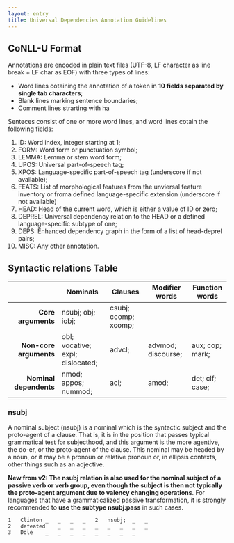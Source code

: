 ```yaml
---
layout: entry
title: Universal Dependencies Annotation Guidelines
---
```



## CoNLL-U Format

Annotations are encoded in plain text files (UTF-8, LF character as line break + LF char as EOF) with three types of lines:
* Word lines cotaining the annotation of a token in **10 fields separated by single tab characters**;
* Blank lines marking sentence boundaries;
* Comment lines strarting with ha


Senteces consist of one or more word lines, and word lines cotain the following fields:
1. ID: Word index, integer starting at 1;
2. FORM: Word form or punctuation symbol;
3. LEMMA: Lemma or stem word form;
4. UPOS: Universal part-of-speech tag;
5. XPOS: Language-specific part-of-speech tag (underscore if not available);
6. FEATS: List of morphological features from the unviersal feature inventory or froma defined language-specific extension (underscore if not available)
7. HEAD: Head of the current word, which is either a value of ID or zero;
8. DEPREL: Universal dependency relation to the HEAD or a defined language-specific subtype of one;
9. DEPS: Enhanced dependency graph in the form of a list of head-deprel pairs;
10. MISC: Any other annotation.

## Syntactic relations Table

|                    | Nominals                                 | Clauses                    | Modifier words         | Function words        |
|-------------------:|------------------------------------------|----------------------------|------------------------|-----------------------|
| **Core arguments**     |   nsubj;  obj;  iobj;                  |  csubj;  ccomp;  xcomp; |                        |                       |
| **Non-core arguments** |   obl;  vocative;  expl;  dislocated; |  advcl;                   |  advmod;  discourse; |  aux;  cop;  mark; |
| **Nominal dependents** |    nmod;  appos;  nummod;               |  acl;                     |  amod;                |  det;  clf;  case; |


### nsubj
A nominal subject (nsubj) is a nominal which is the syntactic subject and the proto-agent of a clause. That is, it is in the position that passes typical grammatical test for subjecthood, and this argument is the more agentive, the do-er, or the proto-agent of the clause. This nominal may be headed by a noun, or it may be a pronoun or relative pronoun or, in ellipsis contexts, other things such as an adjective.

**New from v2: The nsubj relation is also used for the nominal subject of a passive verb or verb group, even though the subject is then not typically the proto-agent argument due to valency changing operations**. For languages that have a grammaticalized passive transformation, it is strongly recommended to **use the subtype nsubj:pass** in such cases.

~~~ conllu
1	Clinton	_	_	_	_	2	nsubj;	_	_
2	defeated	_	_	_	_	_	_	_	_
3	Dole	_	_	_	_	_	_	_	_
~~~
